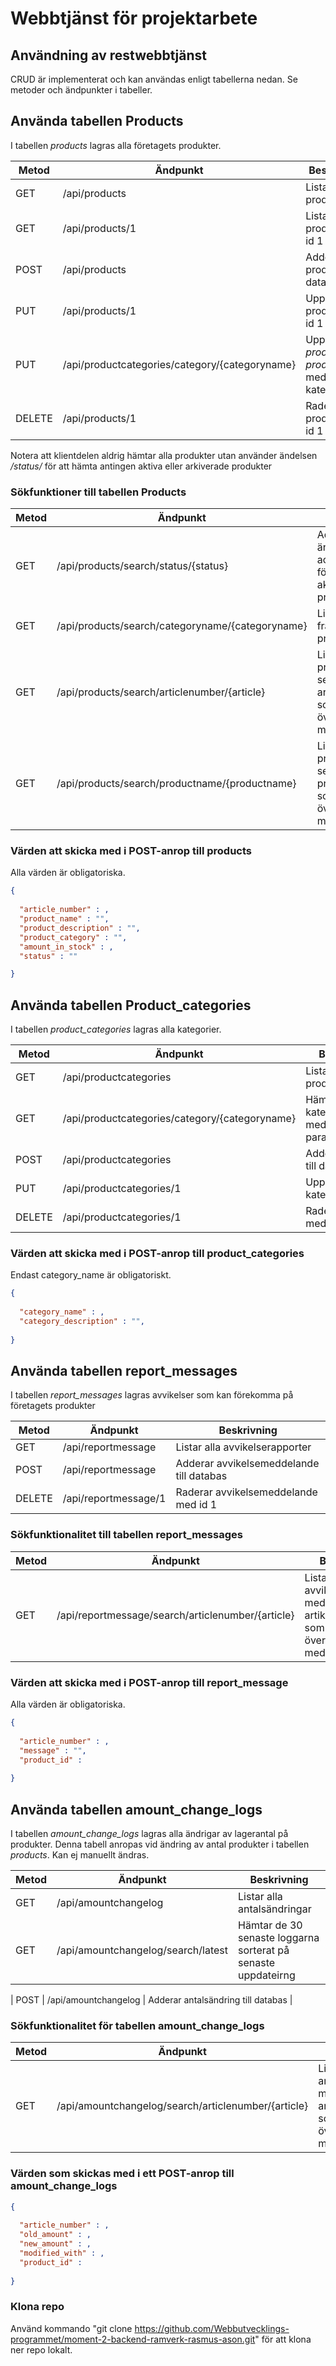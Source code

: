 # Webbtjänst för projektarbete 

## Användning av restwebbtjänst
CRUD är implementerat och kan användas enligt tabellerna nedan.
Se metoder och ändpunkter i tabeller. 

## Använda tabellen Products
I tabellen <i> products </i> lagras alla företagets produkter.

| Metod         | Ändpunkt        | Beskrivning   
| ------------- | -------------   | --------    |
| GET           | /api/products  | Listar alla produkter         |
| GET           | /api/products/1  | Listar produkt med id 1            |
| POST           | /api/products  | Adderar product till databas           |
| PUT           | /api/products/1  | Uppdaterar produkt med id 1            |
| PUT           | /api/productcategories/category/{categoryname} | Uppdaterar <i> produkt i produkttabell </i> med nytt kategorinamn
| DELETE           | /api/products/1  | Raderar produkt med id 1           |

Notera att klientdelen aldrig hämtar alla produkter utan använder ändelsen <i> /status/ </i> för att hämta antingen aktiva eller arkiverade produkter

### Sökfunktioner till tabellen Products

| Metod         | Ändpunkt        | Beskrivning   
| ------------- | -------------   | --------    |
| GET           | /api/products/search/status/{status} | Addera ändelsen actice/inactive för att lista aktiva/arkiverde produkter |
| GET           | /api/products/search/categoryname/{categoryname} | Listar produkter från samma produktkategori
| GET           | /api/products/search/articlenumber/{article}  | Listar alla produkter med sekvens av artikelnummer som överensstämmer med sökning         |
| GET           | /api/products/search/productname/{productname}  | Listar alla produkter med sekvens av produktnamn som överensstämmer med sökning         |

### Värden att skicka med i POST-anrop till products
Alla värden är obligatoriska.

```json
{
  
  "article_number" : ,
  "product_name" : "",
  "product_description" : "",
  "product_category" : "",
  "amount_in_stock" : ,
  "status" : ""

}
```

## Använda tabellen Product_categories
I tabellen <i> product_categories </i> lagras alla kategorier.

| Metod         | Ändpunkt        | Beskrivning   
| ------------- | -------------   | --------    |
| GET           | /api/productcategories  | Listar alla produktkategorier        |
| GET           | /api/productcategories/category/{categoryname}  |   Hämtar kategorier från medskickad parameter       |
| POST           | /api/productcategories  | Adderar kategori till databas           |
| PUT           | /api/productcategories/1  | Uppdaterar kategori med id 1            |
| DELETE           | /api/productcategories/1  | Raderar kategori med id 1           |

### Värden att skicka med i POST-anrop till product_categories
Endast category_name är obligatoriskt.

```json
{
    
  "category_name" : ,
  "category_description" : "", 
   
}
```



## Använda tabellen report_messages
I tabellen <i> report_messages</i> lagras avvikelser som kan förekomma på företagets produkter

| Metod         | Ändpunkt        | Beskrivning   
| ------------- | -------------   | --------    |
| GET           | /api/reportmessage  | Listar alla avvikelserapporter         |
| POST           | /api/reportmessage  | Adderar avvikelsemeddelande till databas           |
| DELETE           | /api/reportmessage/1  | Raderar avvikelsemeddelande med id 1           |

### Sökfunktionalitet till tabellen report_messages

| Metod         | Ändpunkt        | Beskrivning   
| ------------- | -------------   | --------    |
| GET           | /api/reportmessage/search/articlenumber/{article}  | Listar alla avvikelserapporter med sekvens av artikelnummer som överensstämmer med sökning        |


### Värden att skicka med i POST-anrop till report_message
Alla värden är obligatoriska.

```json
{
    
  "article_number" : ,
  "message" : "", 
  "product_id" : 
   
}
```

## Använda tabellen amount_change_logs
I tabellen <i> amount_change_logs</i> lagras alla ändrigar av lagerantal på produkter.
Denna tabell anropas vid ändring av antal produkter i tabellen <i>products</i>. Kan ej manuellt ändras. 

| Metod         | Ändpunkt        | Beskrivning   
| ------------- | -------------   | --------    |
| GET           | /api/amountchangelog  | Listar alla antalsändringar         |
| GET           | /api/amountchangelog/search/latest  | Hämtar de 30 senaste loggarna sorterat på senaste uppdateirng         |

| POST           | /api/amountchangelog  | Adderar antalsändring till databas           |

### Sökfunktionalitet för tabellen amount_change_logs

| Metod         | Ändpunkt        | Beskrivning   
| ------------- | -------------   | --------    |
| GET           | /api/amountchangelog/search/articlenumber/{article}  | Listar alla antalsändringar med sekvens av artikelnummer som överensstämmer med sökning        |



### Värden som skickas med i ett POST-anrop till amount_change_logs


```json
{
    
  "article_number" : ,
  "old_amount" : , 
  "new_amount" : , 
  "modified_with" : , 
  "product_id" :
   
}
```




### Klona repo
Använd kommando "git clone https://github.com/Webbutvecklings-programmet/moment-2-backend-ramverk-rasmus-ason.git" för att klona ner repo lokalt.

